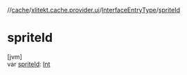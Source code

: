 //[cache](../../../index.md)/[xlitekt.cache.provider.ui](../index.md)/[InterfaceEntryType](index.md)/[spriteId](sprite-id.md)

# spriteId

[jvm]\
var [spriteId](sprite-id.md): [Int](https://kotlinlang.org/api/latest/jvm/stdlib/kotlin/-int/index.html)
